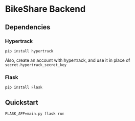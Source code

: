 # BikeShare Backend

## Dependencies

### Hypertrack
```commandline
pip install hypertrack
```
Also, create an account with hypertrack, and use it in place of `secret.hypertrack_secret_key`

### Flask
```commandline
pip install Flask
```

## Quickstart

```commandline
FLASK_APP=main.py flask run
```